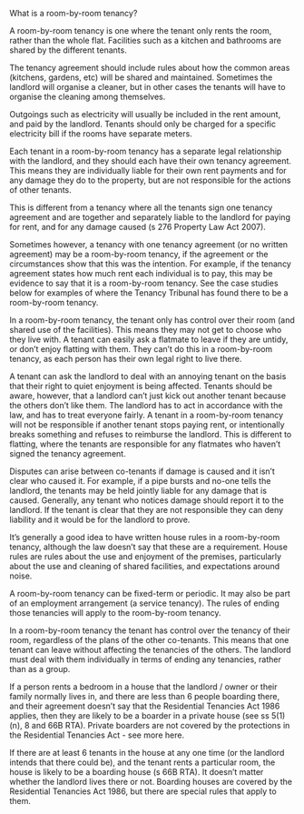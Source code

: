 
What is a room-by-room tenancy?

A room-by-room tenancy is one where the tenant only rents the room, rather than the whole flat. Facilities such as a kitchen and bathrooms are shared by the different tenants.

The tenancy agreement should include rules about how the common areas (kitchens, gardens, etc) will be shared and maintained. Sometimes the landlord will organise a cleaner, but in other cases the tenants will have to organise the cleaning among themselves.

Outgoings such as electricity will usually be included in the rent amount, and paid by the landlord. Tenants should only be charged for a specific electricity bill if the rooms have separate meters.

Each tenant in a room-by-room tenancy has a separate legal relationship with the landlord, and they should each have their own tenancy agreement. This means they are individually liable for their own rent payments and for any damage they do to the property, but are not responsible for the actions of other tenants.

This is different from a tenancy where all the tenants sign one tenancy agreement and are together and separately liable to the landlord for paying for rent, and for any damage caused (s 276 Property Law Act 2007).

Sometimes however, a tenancy with one tenancy agreement (or no written agreement) may be a room-by-room tenancy, if the agreement or the circumstances show that this was the intention. For example, if the tenancy agreement states how much rent each individual is to pay, this may be evidence to say that it is a room-by-room tenancy. See the case studies below for examples of where the Tenancy Tribunal has found there to be a room-by-room tenancy.

In a room-by-room tenancy, the tenant only has control over their room (and shared use of the facilities). This means they may not get to choose who they live with. A tenant can easily ask a flatmate to leave if they are untidy, or don’t enjoy flatting with them. They can’t do this in a room-by-room tenancy, as each person has their own legal right to live there.

A tenant can ask the landlord to deal with an annoying tenant on the basis that their right to quiet enjoyment is being affected. Tenants should be aware, however, that a landlord can’t just kick out another tenant because the others don’t like them. The landlord has to act in accordance with the law, and has to treat everyone fairly.
A tenant in a room-by-room tenancy will not be responsible if another tenant stops paying rent, or intentionally breaks something and refuses to reimburse the landlord. This is different to flatting, where the tenants are responsible for any flatmates who haven’t signed the tenancy agreement.

Disputes can arise between co-tenants if damage is caused and it isn’t clear who caused it. For example, if a pipe bursts and no-one tells the landlord, the tenants may be held jointly liable for any damage that is caused. Generally, any tenant who notices damage should report it to the landlord. If the tenant is clear that they are not responsible they can deny liability and it would be for the landlord to prove.

It’s generally a good idea to have written house rules in a room-by-room tenancy, although the law doesn’t say that these are a requirement. House rules are rules about the use and enjoyment of the premises, particularly about the use and cleaning of shared facilities, and expectations around noise.

A room-by-room tenancy can be fixed-term or periodic. It may also be part of an employment arrangement (a service tenancy). The rules of ending those tenancies will apply to the room-by-room tenancy.

In a room-by-room tenancy the tenant has control over the tenancy of their room, regardless of the plans of the other co-tenants. This means that one tenant can leave without affecting the tenancies of the others. The landlord must deal with them individually in terms of ending any tenancies, rather than as a group.

If a person rents a bedroom in a house that the landlord / owner or their family normally lives in, and there are less than 6 people boarding there, and their agreement doesn’t say that the Residential Tenancies Act 1986 applies, then they are likely to be a boarder in a private house (see ss 5(1)(n), 8 and 66B RTA). Private boarders are not covered by the protections in the Residential Tenancies Act - see more here.

If there are at least 6 tenants in the house at any one time (or the landlord intends that there could be), and the tenant rents a particular room, the house is likely to be a boarding house (s 66B RTA). It doesn’t matter whether the landlord lives there or not. Boarding houses are covered by the Residential Tenancies Act 1986, but there are special rules that apply to them.